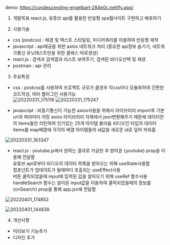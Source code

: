 demo:  https://condescending-engelbart-284e0c.netlify.app/

1. 개발목표
react.js, 유튜브 api를 활용한 반응형 spa웹사이트 구현하고 베포하기

2. 사용기술
- css (postcss) : 배경 및 텍스트 스타일링, 미디어쿼리를 이용하여 반응형 제작
- javascript : api제공을 위한 axios 네트워크 처리 (중요한 api정보 숨기기, 네트워크통신 유닛테스트만을 위한 클래스 따로생성)
- react.js :  검색과 검색결과 리스트 보여주기, 검색된 비디오선택 및 재생 
- postman : api 관리

3. 주요특징
- css : postcss를 사용하여 프로젝트 규모가 클경우 각css마다 모듈화하여 간편한 코드작성, 여러 플러그인 사용가능 <br>
![20220331_175116](https://user-images.githubusercontent.com/72345833/161017102-54627baa-5205-4579-8ac4-5a0f8482737b.png)
![20220331_175247](https://user-images.githubusercontent.com/72345833/161017172-cf6f5b34-6930-4327-b6c8-498da85f0443.png)

- javascript : 
비동기통신이 가능한 axios사용을 위해서 라이브러리 import후 기본url과 파라미터 저장 
axios 라이브러리 자체에서 json변환해주기 때문에 데이터안의 items들만 리턴하여 인기있는 25개 아이템 불러옴
비디오인 타입의 데이터 items를 map배열에 각각의 배열 아이템들의 id값을 새로운 id로 덮어 씌워줌 <br>

![20220331_183347](https://user-images.githubusercontent.com/72345833/161024869-69d90842-352e-4c3f-b3c6-73031834aaec.png)

- react.js : 
youtube.js에서 원하는 결과로 가공한 후 받아온 {youtube} prop을 이용해 전달함<br>
유튜브 api로부터 비디오의 데이터 목록을 받아오는 위해 useState사용함 <br>
컴포넌트가 업데이트가 될때마다 호출되는 useEffect사용 <br>
버튼 클릭되었을때 input에 입력된 값을 알아오기 위해 useRef 함수사용 handleSearch 함수는 알아온 input값을 이용하여 클릭되었을때의 정보를 {onSearch} prop을 통해 app.jsx에 전달함 <br>



![20220401_174852](https://user-images.githubusercontent.com/72345833/161229347-13537819-7d6c-430d-90d5-3cef315a23a5.png)


![20220401_144839](https://user-images.githubusercontent.com/72345833/161204244-1a0f746a-e15d-462f-b135-221d88630987.png)











4. 개선사항
- 미리보기 기능추가 
- 디자인 추가
